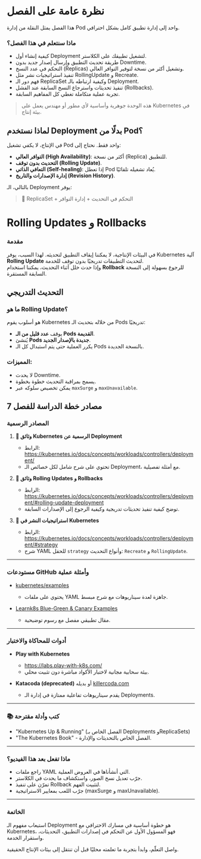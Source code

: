 # نظرة عامة على الفصل

هذا الفصل يمثل النقلة من إدارة Pod واحد إلى إدارة تطبيق كامل بشكل احترافي.

###  ماذا سنتعلم في هذا الفصل؟

- كيفية إنشاء أول Deployment لتشغيل تطبيقك على الكلاستر.
- طريقة تحديث التطبيق وإرسال إصدار جديد بدون Downtime.
- التحكم في عدد النسخ (Replicas) وتشغيل أكثر من نسخة لتوفير التوافر العالي.
- تنفيذ استراتيجيات نشر مثل RollingUpdate و Recreate.
- فهم دور الـ ReplicaSet وكيفية ارتباطه بالـ Deployment.
- تنفيذ تحديثات واسترجاع النسخ السابقة عند الفشل (Rollbacks).
- تجربة عملية متكاملة تغطي كل المفاهيم السابقة.

> هذه الوحدة جوهرية وأساسية لأي مطور أو مهندس يعمل على Kubernetes في بيئة إنتاج.

##  لماذا نستخدم Deployment بدلًا من Pod؟

في الإنتاج، لا يكفي تشغيل Pod واحد فقط. نحتاج إلى:

- **التوافر العالي (High Availability)**: أكثر من نسخة (Replica) للتطبيق.
- **التحديث بدون توقف (Rolling Update)**.
- **التعافي الذاتي (Self-healing)**: إذا تعطل Pod يُعاد تشغيله تلقائيًا.
- **إدارة الإصدارات والتاريخ (Revision History)**.

بالتالي، الـ Deployment يوفر:

> 🔁 ReplicaSet + التحكم في التحديث + إدارة التوافر

# Rolling Updates و Rollbacks

###  مقدمة

في البيئات الإنتاجية، لا يمكننا إيقاف التطبيق لتحديثه. لهذا السبب، يوفر Kubernetes آلية **Rolling Update** لتحديث التطبيقات تدريجيًا بدون توقف للخدمة.  
وإذا حدث خلل أثناء التحديث، يمكننا استخدام **Rollback** للرجوع بسهولة إلى النسخة السابقة المستقرة.



## التحديث التدريجي

###  ما هو Rolling Update؟
هو أسلوب يقوم Kubernetes من خلاله بتحديث الـ Pods تدريجيًا:
- يوقف **عدد قليل من الـ Pods القديمة**.
- يُنشئ **Pods جديدة بالإصدار الجديد**.
- يكرر العملية حتى يتم استبدال كل الـ Pods بالنسخة الجديدة.

###  المميزات:
- لا يحدث Downtime.
- يسمح بمراقبة التحديث خطوة بخطوة.
- يمكن تخصيص سلوكه عبر `maxSurge` و `maxUnavailable`.


## مصادر خطة الدراسة للفصل 7

###  المصادر الرسمية

1. **📄 وثائق Kubernetes الرسمية عن Deployment**
   - الرابط: https://kubernetes.io/docs/concepts/workloads/controllers/deployment/
   - تحتوي على شرح شامل لكل خصائص الـ Deployment، مع أمثلة تفصيلية.

2. **📄 وثائق Rolling Updates و Rollbacks**
   - الرابط: https://kubernetes.io/docs/concepts/workloads/controllers/deployment/#rolling-update-deployment
   - توضح كيفية تنفيذ تحديثات تدريجية وكيفية الرجوع إلى الإصدارات السابقة.

3. **📄 استراتيجيات النشر في Kubernetes**
   - الرابط: https://kubernetes.io/docs/concepts/workloads/controllers/deployment/#strategy
   - شرح YAML للحقل `strategy` وأنواع التحديث: `Recreate` و `RollingUpdate`.

---

###  مستودعات GitHub وأمثلة عملية

- [kubernetes/examples](https://github.com/kubernetes/examples/tree/master/staging/deployment)
  - يحتوي على ملفات YAML جاهزة لعدة سيناريوهات مع شرح مبسط.
  
- [Learnk8s Blue-Green & Canary Examples](https://learnk8s.io/blog/kubernetes-deployment-strategies)
  - مقال تطبيقي مفصل مع رسوم توضيحية.

---

###  أدوات للمحاكاة والاختبار

- **Play with Kubernetes**
  - https://labs.play-with-k8s.com/
  - بيئة سحابية مجانية لاختبار الأكواد مباشرة دون تثبيت محلي.

- **Katacoda (deprecated)** أو بديله [killercoda.com](https://killercoda.com)
  - يقدم سيناريوهات تفاعلية ممتازة في إدارة الـ Deployments.

---

### 📚 كتب وأدلة مقترحة

- "Kubernetes Up & Running" (الفصل الخاص بـ Deployments وReplicaSets)
- "The Kubernetes Book" - الفصل الخاص بالتحديثات والإدارة.

---

###  ماذا تفعل بعد هذا الفيديو؟

- راجع ملفات YAML التي أنشأناها في العروض العملية.
- جرّب تعديل نسخ الصور، واستكشاف ما يحدث في الكلاستر.
- تمرّن على تنفيذ Rollback لتثبيت الفهم.
- جرّب اللعب بمعايير الاستراتيجية (maxSurge و maxUnavailable).

---

###  الخاتمة

استيعاب مفهوم الـ Deployment هو خطوة أساسية في مسارك الاحترافي مع Kubernetes، فهو المسؤول الأول عن التحكم في إصدارات التطبيق، التحديثات، واستقرار الخدمة.

واصل التعلّم، وابدأ بتجربة ما تعلمته محليًا قبل أن تنتقل إلى بيئات الإنتاج الحقيقية.

